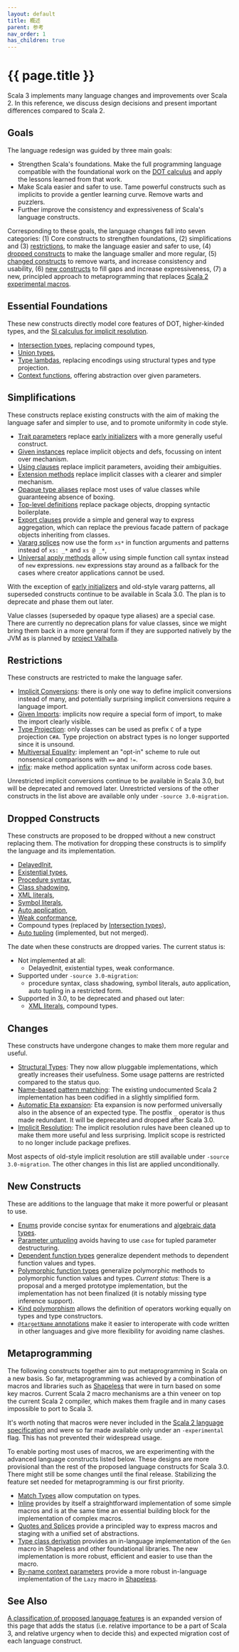 ```yaml
---
layout: default
title: 概述
parent: 参考
nav_order: 1
has_children: true
---
```


# {{ page.title }}

Scala 3 implements many language changes and improvements over Scala 2.
In this reference, we discuss design decisions and present important differences compared to Scala 2.

## Goals

The language redesign was guided by three main goals:

- Strengthen Scala's foundations.
  Make the full programming language compatible with the foundational work on the
  [DOT calculus](https://infoscience.epfl.ch/record/227176/files/soundness_oopsla16.pdf)
  and apply the lessons learned from that work.
- Make Scala easier and safer to use.
  Tame powerful constructs such as implicits to provide a gentler learning curve. Remove warts and puzzlers.
- Further improve the consistency and expressiveness of Scala's language constructs.

Corresponding to these goals, the language changes fall into seven categories:
(1) Core constructs to strengthen foundations, (2) simplifications and (3) [restrictions](#restrictions), to make the language easier and safer to use, (4) [dropped constructs](#dropped-constructs) to make the language smaller and more regular, (5) [changed constructs](#changes) to remove warts, and increase consistency and usability, (6) [new constructs](#new-constructs) to fill gaps and increase expressiveness, (7) a new, principled approach to metaprogramming that replaces [Scala 2 experimental macros](https://docs.scala-lang.org/overviews/macros/overview.html).

## Essential Foundations

These new constructs directly model core features of DOT, higher-kinded types, and the [SI calculus for implicit resolution](https://infoscience.epfl.ch/record/229878/files/simplicitly_1.pdf).

- [Intersection types](new-types/intersection-types.md), replacing compound types,
- [Union types](new-types/union-types.md),
- [Type lambdas](new-types/type-lambdas.md), replacing encodings using structural types and type projection.
- [Context functions](contextual/context-functions.md), offering abstraction over given parameters.

## Simplifications

These constructs replace existing constructs with the aim of making the language safer and simpler to use, and to promote uniformity in code style.

- [Trait parameters](other-new-features/trait-parameters.md)
  replace [early initializers](dropped-features/early-initializers.md) with a more generally useful construct.
- [Given instances](contextual/givens.md)
  replace implicit objects and defs, focussing on intent over mechanism.
- [Using clauses](contextual/using-clauses.md)
  replace implicit parameters, avoiding their ambiguities.
- [Extension methods](contextual/extension-methods.md)
  replace implicit classes with a clearer and simpler mechanism.
- [Opaque type aliases](other-new-features/opaques.md)
  replace most uses of value classes while guaranteeing absence of boxing.
- [Top-level definitions](dropped-features/package-objects.md)
  replace package objects, dropping syntactic boilerplate.
- [Export clauses](other-new-features/export.md)
  provide a simple and general way to express aggregation, which can replace
  the previous facade pattern of package objects inheriting from classes.
- [Vararg splices](changed-features/vararg-splices.md)
  now use the form `xs*` in function arguments and patterns instead of `xs: _*` and `xs @ _*`,
- [Universal apply methods](other-new-features/creator-applications.md)
  allow using simple function call syntax instead of `new` expressions. `new` expressions stay around
  as a fallback for the cases where creator applications cannot be used.

With the exception of [early initializers](dropped-features/early-initializers.md) and old-style vararg patterns, all superseded constructs continue to be available in Scala 3.0. The plan is to deprecate and phase them out later.

Value classes (superseded by opaque type aliases) are a special case. There are currently no deprecation plans for value classes, since we might bring them back in a more general form if they are supported natively by the JVM as is planned by [project Valhalla](https://openjdk.java.net/projects/valhalla/).

## Restrictions

These constructs are restricted to make the language safer.

- [Implicit Conversions](contextual/conversions.md):
  there is only one way to define implicit conversions instead of many, and potentially surprising implicit conversions require a language import.
- [Given Imports](contextual/given-imports.md):
  implicits now require a special form of import, to make the import clearly visible.
- [Type Projection](dropped-features/type-projection.md):
  only classes can be used as prefix `C` of a type projection `C#A`. Type projection on abstract types is no longer supported since it is unsound.
- [Multiversal Equality](contextual/multiversal-equality.md):
  implement an "opt-in" scheme to rule out nonsensical comparisons with `==` and `!=`.
- [infix](changed-features/operators.md):
  make method application syntax uniform across code bases.

Unrestricted implicit conversions continue to be available in Scala 3.0, but will be deprecated and removed later. Unrestricted versions of the other constructs in the list above are available only under `-source 3.0-migration`.

## Dropped Constructs

These constructs are proposed to be dropped without a new construct replacing them. The motivation for dropping these constructs is to simplify the language and its implementation.

- [DelayedInit](dropped-features/delayed-init.md),
- [Existential types](dropped-features/existential-types.md),
- [Procedure syntax](dropped-features/procedure-syntax.md),
- [Class shadowing](dropped-features/class-shadowing.md),
- [XML literals](dropped-features/xml.md),
- [Symbol literals](dropped-features/symlits.md),
- [Auto application](dropped-features/auto-apply.md),
- [Weak conformance](dropped-features/weak-conformance.md),
- Compound types (replaced by [Intersection types](new-types/intersection-types.md)),
- [Auto tupling](https://github.com/lampepfl/dotty/pull/4311) (implemented, but not merged).

The date when these constructs are dropped varies. The current status is:

- Not implemented at all:
  - DelayedInit, existential types, weak conformance.
- Supported under `-source 3.0-migration`:
  - procedure syntax, class shadowing, symbol literals, auto application, auto tupling in a restricted form.
- Supported in 3.0, to be deprecated and phased out later:
  - [XML literals](dropped-features/xml.md), compound types.

## Changes

These constructs have undergone changes to make them more regular and useful.

- [Structural Types](changed-features/structural-types.md):
  They now allow pluggable implementations, which greatly increases their usefulness. Some usage patterns are restricted compared to the status quo.
- [Name-based pattern matching](changed-features/pattern-matching.md):
  The existing undocumented Scala 2 implementation has been codified in a slightly simplified form.
- [Automatic Eta expansion](changed-features/eta-expansion.md):
  Eta expansion is now performed universally also in the absence of an expected type. The postfix `_` operator is thus made redundant. It will be deprecated and dropped after Scala 3.0.
- [Implicit Resolution](changed-features/implicit-resolution.md):
  The implicit resolution rules have been cleaned up to make them more useful and less surprising. Implicit scope is restricted to no longer include package prefixes.

Most aspects of old-style implicit resolution are still available under `-source 3.0-migration`. The other changes in this list are applied unconditionally.

## New Constructs

These are additions to the language that make it more powerful or pleasant to use.

- [Enums](enums/enums.md) provide concise syntax for enumerations and [algebraic data types](enums/adts.md).
- [Parameter untupling](other-new-features/parameter-untupling.md) avoids having to use `case` for tupled parameter destructuring.
- [Dependent function types](new-types/dependent-function-types.md) generalize dependent methods to dependent function values and types.
- [Polymorphic function types](new-types/polymorphic-function-types.md) generalize polymorphic methods to polymorphic function values and types.
  _Current status_: There is a proposal and a merged prototype implementation, but the implementation has not been finalized (it is notably missing type inference support).
- [Kind polymorphism](other-new-features/kind-polymorphism.md) allows the definition of operators working equally on types and type constructors.
- [`@targetName` annotations](other-new-features/targetName.md) make it easier to interoperate with code written in other languages and give more flexibility for avoiding name clashes.

## Metaprogramming

The following constructs together aim to put metaprogramming in Scala on a new basis. So far, metaprogramming was achieved by a combination of macros and libraries such as [Shapeless](https://github.com/milessabin/shapeless) that were in turn based on some key macros. Current Scala 2 macro mechanisms are a thin veneer on top the current Scala 2 compiler, which makes them fragile and in many cases impossible to port to Scala 3.

It's worth noting that macros were never included in the [Scala 2 language specification](https://scala-lang.org/files/archive/spec/2.13/) and were so far made available only under an `-experimental` flag. This has not prevented their widespread usage.

To enable porting most uses of macros, we are experimenting with the advanced language constructs listed below. These designs are more provisional than the rest of the proposed language constructs for Scala 3.0. There might still be some changes until the final release. Stabilizing the feature set needed for metaprogramming is our first priority.

- [Match Types](new-types/match-types.md)
  allow computation on types.
- [Inline](metaprogramming/inline.md)
  provides by itself a straightforward implementation of some simple macros and is at the same time an essential building block for the implementation of complex macros.
- [Quotes and Splices](metaprogramming/macros.md)
  provide a principled way to express macros and staging with a unified set of abstractions.
- [Type class derivation](contextual/derivation.md)
  provides an in-language implementation of the `Gen` macro in Shapeless and other foundational libraries. The new implementation is more robust, efficient and easier to use than the macro.
- [By-name context parameters](contextual/by-name-context-parameters.md)
  provide a more robust in-language implementation of the `Lazy` macro in [Shapeless](https://github.com/milessabin/shapeless).

## See Also

[A classification of proposed language features](./features-classification.md) is
an expanded version of this page that adds the status (i.e. relative importance to be a part of Scala 3, and relative urgency when to decide this) and expected migration cost
of each language construct.

